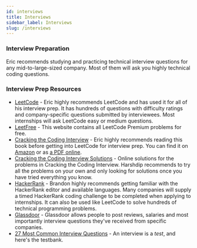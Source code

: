 ```yaml
---
id: interviews
title: Interviews
sidebar_label: Interviews
slug: /interviews
---
```


### Interview Preparation

Eric recommends studying and practicing technical interview questions for any mid-to-large-sized company. Most of
them will ask you highly technical coding questions.

### Interview Prep Resources

- [LeetCode][4] - Eric highly recommends LeetCode and has used it for all of his interview prep. It has hundreds of
  questions with difficulty ratings and company-specific questions submitted by interviewees. Most internships will
  ask LeetCode easy or medium questions.
- [LeetFree][5] - This website contains all LeetCode Premium problems for free.
- [Cracking the Coding Interview][6] - Eric highly recommends reading this book before getting into LeetCode for
  interview prep. You can find it on [Amazon][7] or as [a PDF online][6].
- [Cracking the Coding Interview Solutions][8] - Online solutions for the problems in Cracking the Coding Interview.
  Harshdip recommends to try all the problems on your own and only looking for solutions once you have tried everything
  you know.
- [HackerRank][9] - Brandon highly recommends getting familiar with the HackerRank editor and available languages.
  Many companies will supply a timed HackerRank coding challenge to be completed when applying to internships. It can
  also be used like LeetCode to solve hundreds of technical programming problems.
- [Glassdoor][10] - Glassdoor allows people to post reviews, salaries and most importantly interview questions they've
  received from specific companies.
- [27 Most Common Interview Questions][11] - An interview is a _test_, and here's the testbank.

[4]: http://leetcode.com/
[5]: https://leetfree.com/
[6]: https://magody.github.io/PDF/Cracking-the-Coding-Interview-6th-Edition-189-Programming-Questions-and-Solutions.pdf
[7]: https://www.amazon.ca/Cracking-Coding-Interview-Programming-Questions/dp/0984782850
[8]: https://github.com/careercup/CtCI-6th-Edition
[9]: https://www.hackerrank.com/
[10]: https://www.glassdoor.com/index.htm
[11]: https://www.inc.com/jeff-haden/27-most-common-job-interview-questions-and-answers.html
